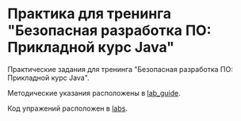 # Практика для тренинга "Безопасная разработка ПО: Прикладной курс Java"

Практические задания для тренинга "Безопасная разработка ПО: Прикладной курс
Java".

Методические указания расположены в [lab_guide](lab_guide/lab_guide.md).

Код упражений расположен в [labs](labs/).